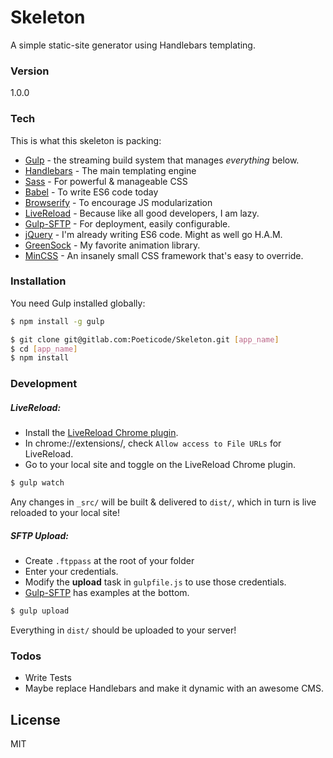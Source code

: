 # Skeleton

A simple static-site generator using Handlebars templating.

### Version
1.0.0

### Tech

This is what this skeleton is packing:

* [Gulp](//gulp.js) - the streaming build system that manages *everything* below.
* [Handlebars](http://handlebarsjs.com/) - The main templating engine
* [Sass](http://sass-lang.com/) - For powerful & manageable CSS
* [Babel](https://babeljs.io/) - To write ES6 code today
* [Browserify](http://browserify.org/) - To encourage JS modularization
* [LiveReload](http://livereload.com/) - Because like all good developers, I am lazy.
* [Gulp-SFTP](https://www.npmjs.com/package/gulp-sftp) - For deployment, easily configurable.
* [jQuery](//jquery.com) - I'm already writing ES6 code. Might as well go H.A.M.
* [GreenSock](https://greensock.com/) - My favorite animation library.
* [MinCSS](http://mincss.com/) - An insanely small CSS framework that's easy to override.

### Installation

You need Gulp installed globally:

```sh
$ npm install -g gulp
```

```sh
$ git clone git@gitlab.com:Poeticode/Skeleton.git [app_name]
$ cd [app_name]
$ npm install
```

### Development

##### LiveReload:

* Install the [LiveReload Chrome plugin](https://chrome.google.com/webstore/detail/livereload/jnihajbhpnppcggbcgedagnkighmdlei?hl=en).
* In chrome://extensions/, check `Allow access to File URLs` for LiveReload.
* Go to your local site and toggle on the LiveReload Chrome plugin.

```sh
$ gulp watch
```

Any changes in `_src/` will be built & delivered to `dist/`, which in turn is live reloaded to your local site!

##### SFTP Upload:

* Create `.ftppass` at the root of your folder
* Enter your credentials.
* Modify the **upload** task in `gulpfile.js` to use those credentials.
* [Gulp-SFTP](https://www.npmjs.com/package/gulp-sftp) has examples at the bottom.

```sh
$ gulp upload
```

Everything in `dist/` should be uploaded to your server!

### Todos

 - Write Tests
 - Maybe replace Handlebars and make it dynamic with an awesome CMS.

License
----

MIT